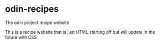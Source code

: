 # odin-recipes
The odin project recipe website 

This is a recipe website that is just HTML starting off but will update in the future with CSS